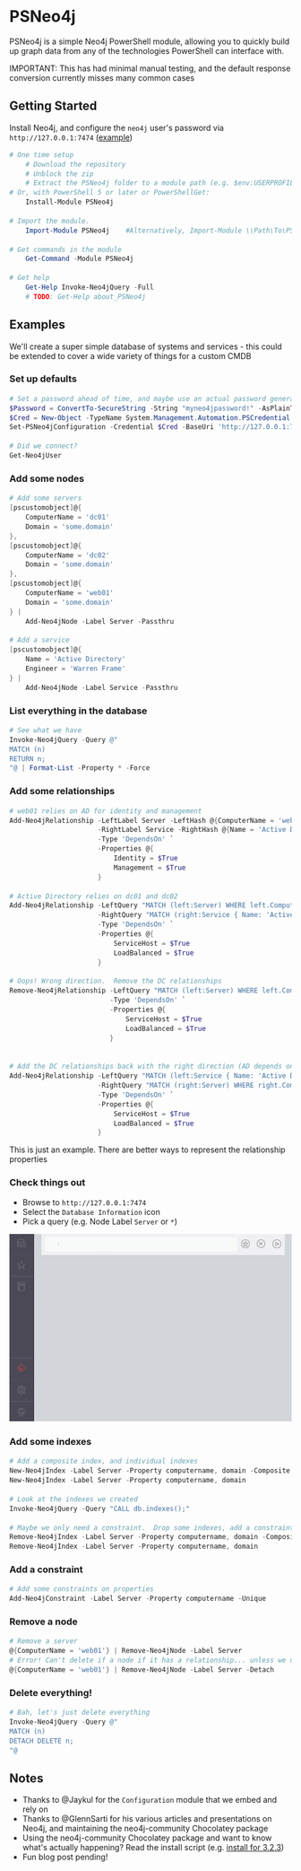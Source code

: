 # PSNeo4j

PSNeo4j is a simple Neo4j PowerShell module, allowing you to quickly build up graph data from any of the technologies PowerShell can interface with.

IMPORTANT: This has had minimal manual testing, and the default response conversion currently misses many common cases

## Getting Started

Install Neo4j, and configure the `neo4j` user's password via `http://127.0.0.1:7474` ([example](https://glennsarti.github.io/blog/graph-all-the-powershell-things/#installing-neo4j))

```powershell
# One time setup
    # Download the repository
    # Unblock the zip
    # Extract the PSNeo4j folder to a module path (e.g. $env:USERPROFILE\Documents\WindowsPowerShell\Modules\)
# Or, with PowerShell 5 or later or PowerShellGet:
    Install-Module PSNeo4j

# Import the module.
    Import-Module PSNeo4j    #Alternatively, Import-Module \\Path\To\PSNeo4j

# Get commands in the module
    Get-Command -Module PSNeo4j

# Get help
    Get-Help Invoke-Neo4jQuery -Full
    # TODO: Get-Help about_PSNeo4j
```

## Examples

We'll create a super simple database of systems and services - this could be extended to cover a wide variety of things for a custom CMDB

### Set up defaults

```powershell
# Set a password ahead of time, and maybe use an actual password generator : )
$Password = ConvertTo-SecureString -String "myneo4jpassword!" -AsPlainText -Force
$Cred = New-Object -TypeName System.Management.Automation.PSCredential -ArgumentList neo4j, $password
Set-PSNeo4jConfiguration -Credential $Cred -BaseUri 'http://127.0.0.1:7474'

# Did we connect?
Get-Neo4jUser
```

### Add some nodes

```powershell
# Add some servers
[pscustomobject]@{
    ComputerName = 'dc01'
    Domain = 'some.domain'
},
[pscustomobject]@{
    ComputerName = 'dc02'
    Domain = 'some.domain'
},
[pscustomobject]@{
    ComputerName = 'web01'
    Domain = 'some.domain'
} |
    Add-Neo4jNode -Label Server -Passthru

# Add a service
[pscustomobject]@{
    Name = 'Active Directory'
    Engineer = 'Warren Frame'
} |
    Add-Neo4jNode -Label Service -Passthru
```

### List everything in the database

```powershell
# See what we have
Invoke-Neo4jQuery -Query @"
MATCH (n)
RETURN n;
"@ | Format-List -Property * -Force
```

### Add some relationships

```powershell
# web01 relies on AD for identity and management
Add-Neo4jRelationship -LeftLabel Server -LeftHash @{ComputerName = 'web01'} `
                      -RightLabel Service -RightHash @{Name = 'Active Directory'} `
                      -Type 'DependsOn' `
                      -Properties @{
                          Identity = $True
                          Management = $True
                      }

# Active Directory relies on dc01 and dc02
Add-Neo4jRelationship -LeftQuery "MATCH (left:Server) WHERE left.ComputerName =~ 'dc.*'" `
                      -RightQuery "MATCH (right:Service { Name: 'Active Directory'})" `
                      -Type 'DependsOn' `
                      -Properties @{
                          ServiceHost = $True
                          LoadBalanced = $True
                      }

# Oops! Wrong direction.  Remove the DC relationships
Remove-Neo4jRelationship -LeftQuery "MATCH (left:Server) WHERE left.ComputerName =~ 'dc.*'" `
                         -Type 'DependsOn' `
                         -Properties @{
                             ServiceHost = $True
                             LoadBalanced = $True
                         }


# Add the DC relationships back with the right direction (AD depends on DCs)
Add-Neo4jRelationship -LeftQuery "MATCH (left:Service { Name: 'Active Directory'})" `
                      -RightQuery "MATCH (right:Server) WHERE right.ComputerName =~ 'dc.*'" `
                      -Type 'DependsOn' `
                      -Properties @{
                          ServiceHost = $True
                          LoadBalanced = $True
                      }

```

This is just an example.  There are better ways to represent the relationship properties

### Check things out

* Browse to `http://127.0.0.1:7474`
* Select the `Database Information` icon
* Pick a query (e.g. Node Label `Server` or `*`)

[![Neo4j Browser](/Media/psneo4j.example.gif)](/Media/psneo4j.example.gif)

### Add some indexes

```powershell
# Add a composite index, and individual indexes
New-Neo4jIndex -Label Server -Property computername, domain -Composite
New-Neo4jIndex -Label Server -Property computername, domain

# Look at the indexes we created
Invoke-Neo4jQuery -Query "CALL db.indexes();"

# Maybe we only need a constraint.  Drop some indexes, add a constraint
Remove-Neo4jIndex -Label Server -Property computername, domain -Composite
Remove-Neo4jIndex -Label Server -Property computername, domain
```

### Add a constraint

```powershell
# Add some constraints on properties
Add-Neo4jConstraint -Label Server -Property computername -Unique
```

### Remove a node

```powershell
# Remove a server
@{ComputerName = 'web01'} | Remove-Neo4jNode -Label Server
# Error! Can't delete if a node if it has a relationship... unless we detach it
@{ComputerName = 'web01'} | Remove-Neo4jNode -Label Server -Detach
```

### Delete everything!

```powershell
# Bah, let's just delete everything
Invoke-Neo4jQuery -Query @"
MATCH (n)
DETACH DELETE n;
"@
```

## Notes

* Thanks to @Jaykul for the `Configuration` module that we embed and rely on
* Thanks to @GlennSarti for his various articles and presentations on Neo4j, and maintaining the neo4j-community Chocolatey package
* Using the neo4j-community Chocolatey package and want to know what's actually happening?  Read the install script (e.g. [install for 3.2.3](https://github.com/glennsarti/neo4j-community-chocolatey/blob/master/neo4j-community-3.2.3/tools/chocolateyInstall.ps1))
* Fun blog post pending!